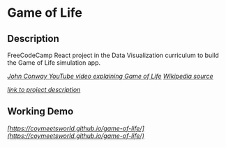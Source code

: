 # Game of Life

## Description

FreeCodeCamp React project in the Data Visualization curriculum to build the Game of Life simulation app.

*[John Conway YouTube video explaining Game of Life](https://www.youtube.com/watch?v=E8kUJL04ELA)*
*[Wikipedia source](https://en.wikipedia.org/wiki/Conway%27s_Game_of_Life)*


*[link to project description](https://www.freecodecamp.com/challenges/build-the-game-of-life)*

## Working Demo
*[https://coymeetsworld.github.io/game-of-life/](https://coymeetsworld.github.io/game-of-life/)*
